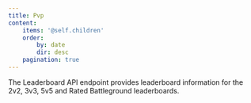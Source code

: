 ```yaml
---
title: Pvp
content:
    items: '@self.children'
    order:
        by: date
        dir: desc
    pagination: true
---
```


The Leaderboard API endpoint provides leaderboard information for the 2v2, 3v3, 5v5 and Rated Battleground leaderboards.